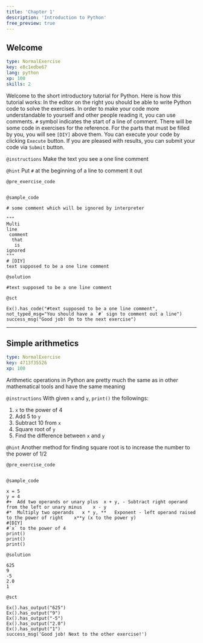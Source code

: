 ```yaml
---
title: 'Chapter 1'
description: 'Introduction to Python'
free_preview: true
---
```


## Welcome

```yaml
type: NormalExercise
key: e8c1edbe67
lang: python
xp: 100
skills: 2
```

Welcome to the short introductory tutorial for Python. Here is how this tutorial works: 
In the editor on the right you should be able to write Python code to solve the exercises.
In order to make your code more understandable to yourself and other people reading it, you can use comments. `#` symbol indicates the start of a line of comment.
There will be some code in exercises for the reference. For the parts that must be filled by you, you will see `[DIY]` above them.
You can execute your code by clicking `Execute` button. If you are pleased with results, you can submit your code via `Submit` button.

`@instructions`
Make the text you see a one line comment

`@hint`
Put `#` at the beginning of a line to comment it out

`@pre_exercise_code`
```{python}

```

`@sample_code`
```{python}
# some comment which will be ignored by interpreter

"""
Multi
line
 comment
  that
   is
ignored
"""
# [DIY]
text supposed to be a one line comment
```

`@solution`
```{python}
#text supposed to be a one line comment
```

`@sct`
```{python}
Ex().has_code("#text supposed to be a one line comment", not_typed_msg="You should have a `#` sign to comment out a line")
success_msg("Good job! On to the next exercise")
```

---

## Simple arithmetics

```yaml
type: NormalExercise
key: 4713f35526
xp: 100
```

Arithmetic operations in Python are pretty much the same as in other mathematical tools and have the same meaning

`@instructions`
With given `x` and `y`, `print()` the followings:
1. `x` to the power of 4
2. Add 5 to `y`
3. Subtract 10 from `x`
4. Square root of `y`
5. Find the difference between `x` and `y`

`@hint`
Another method for finding square root is to increase the number to the power of 1/2

`@pre_exercise_code`
```{python}

```

`@sample_code`
```{python}
x = 5
y = 4
#+	Add two operands or unary plus	x + y, - Subtract right operand from the left or unary minus	x - y
#*	Multiply two operands	x * y, **	Exponent - left operand raised to the power of right	x**y (x to the power y)
#[DIY]
#`x` to the power of 4
print()
print()
print()
```

`@solution`
```{python}
625
9
-5
2.0
1
```

`@sct`
```{python}
Ex().has_output("625")
Ex().has_output("9")
Ex().has_output("-5")
Ex().has_output("2.0")
Ex().has_output("1")
success_msg('Good job! Next to the other exercise!')
```
